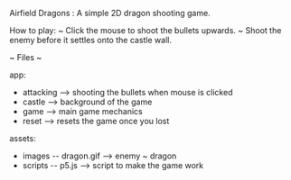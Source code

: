 Airfield Dragons :
A simple 2D dragon shooting game.

How to play:
~ Click the mouse to shoot the bullets upwards.
~ Shoot the enemy before it settles onto the castle wall.

~ Files ~

app:

- attacking --> shooting the bullets when mouse is clicked
- castle --> background of the game
- game --> main game mechanics
- reset --> resets the game once you lost

assets:

- images -- dragon.gif --> enemy ~ dragon
- scripts -- p5.js --> script to make the game work